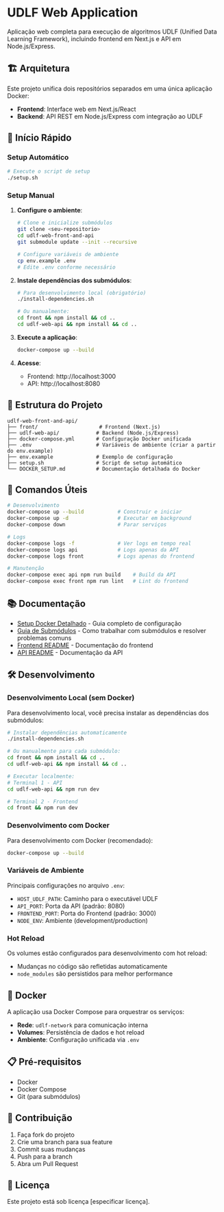 # UDLF Web Application

Aplicação web completa para execução de algoritmos UDLF (Unified Data Learning Framework), incluindo frontend em Next.js e API em Node.js/Express.

## 🏗️ Arquitetura

Este projeto unifica dois repositórios separados em uma única aplicação Docker:

- **Frontend**: Interface web em Next.js/React
- **Backend**: API REST em Node.js/Express com integração ao UDLF

## 🚀 Início Rápido

### Setup Automático

```bash
# Execute o script de setup
./setup.sh
```

### Setup Manual

1. **Configure o ambiente**:
   ```bash
   # Clone e inicialize submódulos
   git clone <seu-repositorio>
   cd udlf-web-front-and-api
   git submodule update --init --recursive
   
   # Configure variáveis de ambiente
   cp env.example .env
   # Edite .env conforme necessário
   ```

2. **Instale dependências dos submódulos**:
   ```bash
   # Para desenvolvimento local (obrigatório)
   ./install-dependencies.sh
   
   # Ou manualmente:
   cd front && npm install && cd ..
   cd udlf-web-api && npm install && cd ..
   ```

3. **Execute a aplicação**:
   ```bash
   docker-compose up --build
   ```

4. **Acesse**:
   - Frontend: http://localhost:3000
   - API: http://localhost:8080

## 📁 Estrutura do Projeto

```
udlf-web-front-and-api/
├── front/                    # Frontend (Next.js)
├── udlf-web-api/            # Backend (Node.js/Express)
├── docker-compose.yml       # Configuração Docker unificada
├── .env                     # Variáveis de ambiente (criar a partir do env.example)
├── env.example              # Exemplo de configuração
├── setup.sh                 # Script de setup automático
└── DOCKER_SETUP.md          # Documentação detalhada do Docker
```

## 🔧 Comandos Úteis

```bash
# Desenvolvimento
docker-compose up --build           # Construir e iniciar
docker-compose up -d                # Executar em background
docker-compose down                 # Parar serviços

# Logs
docker-compose logs -f              # Ver logs em tempo real
docker-compose logs api             # Logs apenas da API
docker-compose logs front           # Logs apenas do frontend

# Manutenção
docker-compose exec api npm run build    # Build da API
docker-compose exec front npm run lint   # Lint do frontend
```

## 📚 Documentação

- [Setup Docker Detalhado](DOCKER_SETUP.md) - Guia completo de configuração
- [Guia de Submódulos](SUBMODULES.md) - Como trabalhar com submódulos e resolver problemas comuns
- [Frontend README](front/README.md) - Documentação do frontend
- [API README](udlf-web-api/README) - Documentação da API

## 🛠️ Desenvolvimento

### Desenvolvimento Local (sem Docker)

Para desenvolvimento local, você precisa instalar as dependências dos submódulos:

```bash
# Instalar dependências automaticamente
./install-dependencies.sh

# Ou manualmente para cada submódulo:
cd front && npm install && cd ..
cd udlf-web-api && npm install && cd ..

# Executar localmente:
# Terminal 1 - API
cd udlf-web-api && npm run dev

# Terminal 2 - Frontend  
cd front && npm run dev
```

### Desenvolvimento com Docker

Para desenvolvimento com Docker (recomendado):

```bash
docker-compose up --build
```

### Variáveis de Ambiente

Principais configurações no arquivo `.env`:

- `HOST_UDLF_PATH`: Caminho para o executável UDLF
- `API_PORT`: Porta da API (padrão: 8080)
- `FRONTEND_PORT`: Porta do Frontend (padrão: 3000)
- `NODE_ENV`: Ambiente (development/production)

### Hot Reload

Os volumes estão configurados para desenvolvimento com hot reload:
- Mudanças no código são refletidas automaticamente
- `node_modules` são persistidos para melhor performance

## 🐳 Docker

A aplicação usa Docker Compose para orquestrar os serviços:

- **Rede**: `udlf-network` para comunicação interna
- **Volumes**: Persistência de dados e hot reload
- **Ambiente**: Configuração unificada via `.env`

## 📋 Pré-requisitos

- Docker
- Docker Compose
- Git (para submódulos)

## 🤝 Contribuição

1. Faça fork do projeto
2. Crie uma branch para sua feature
3. Commit suas mudanças
4. Push para a branch
5. Abra um Pull Request

## 📄 Licença

Este projeto está sob licença [especificar licença].
